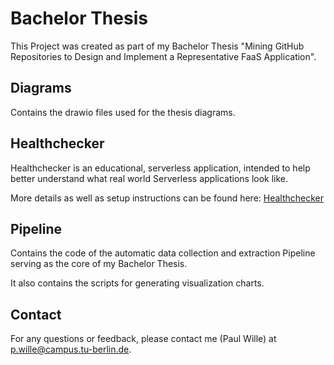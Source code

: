 # Bachelor Thesis

This Project was created as part of my Bachelor Thesis "Mining GitHub Repositories to Design and Implement a Representative FaaS Application".

## Diagrams

Contains the drawio files used for the thesis diagrams.

## Healthchecker

Healthchecker is an educational, serverless application, intended to help better understand what real world Serverless applications look like.

More details as well as setup instructions can be found here: [Healthchecker](/healthchecker/README.md)

## Pipeline

Contains the code of the automatic data collection and extraction Pipeline serving as the core of my Bachelor Thesis.

It also contains the scripts for generating visualization charts.

## Contact

For any questions or feedback, please contact me (Paul Wille) at p.wille@campus.tu-berlin.de.

